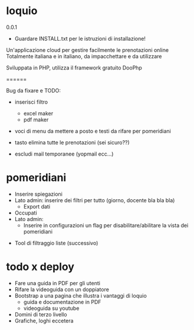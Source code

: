 loquio
======
0.0.1

+ Guardare INSTALL.txt per le istruzioni di installazione!

Un'applicazione cloud per gestire facilmente le prenotazioni online
Totalmente italiana e in italiano, da impacchettare e da utilizzare

Sviluppata in PHP, utilizza il framework gratuito DooPhp


======

Bug da fixare e TODO:

* inserisci filtro
    + excel maker
    + pdf maker
* voci di menu da mettere a posto e testi da rifare per pomeridiani

* tasto elimina tutte le prenotazioni (sei sicuro??)
* escludi mail temporanee (yopmail ecc...)

pomeridiani
======

* Inserire spiegazioni
* Lato admin: inserire dei filtri per tutto (giorno, docente bla bla bla)
    + Export dati
* Occupati
* Lato admin:
    + Inserire in configurazioni un flag per disabilitare/abilitare la vista dei pomeridiani

+ Tool di filtraggio liste (successivo)


todo x deploy
======

* Fare una guida in PDF per gli utenti
* Rifare la videoguida con un doppiatore
* Bootstrap a una pagina che illustra i vantaggi di loquio
    + guida e documentazione in PDF
    + videoguida su youtube
* Domini di terzo livello
* Grafiche, loghi eccetera